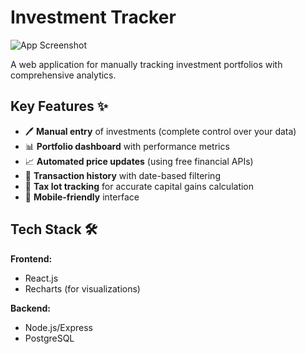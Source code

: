 # Investment Tracker

![App Screenshot](https://via.placeholder.com/800x400?text=Investment+Tracker+Manual+Entry)

A web application for manually tracking investment portfolios with comprehensive analytics.

## Key Features ✨

- 🖊️ **Manual entry** of investments (complete control over your data)
- 📊 **Portfolio dashboard** with performance metrics
- 📈 **Automated price updates** (using free financial APIs)
- 📅 **Transaction history** with date-based filtering
- 🧮 **Tax lot tracking** for accurate capital gains calculation
- 📱 **Mobile-friendly** interface

## Tech Stack 🛠️

**Frontend:**
- React.js
- Recharts (for visualizations)

**Backend:**
- Node.js/Express
- PostgreSQL
